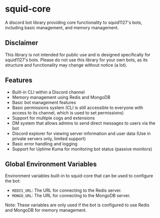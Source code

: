 # squid-core

A discord bot library providing core functionality to squid1127's bots, including basic management, and memory management.

## Disclaimer

This library is not intended for public use and is designed specifically for squid1127's bots. Please do not use this library for your own bots, as its structure and functionality may change without notice (a lot).

## Features

- Built-in CLI within a Discord channel
- Memory management using Redis and MongoDB
- Basic bot management features
- Basic permissions system (CLI is still accessible to everyone with access to its channel, which is used to set permissions)
- Support for multiple cogs and extensions
- DM system that allows admins to send direct messages to users via the bot
- Discord explorer for viewing server information and user data (Use in private servers only, limited support)
- Basic error handling and logging
- Support for Uptime Kuma for monitoring bot status (passive monitors)

## Global Environment Variables

Environment variables built-in to squid-core that can be used to configure the bot:

- `REDIS_URL`: The URL for connecting to the Redis server.
- `MONGO_URL`: The URL for connecting to the MongoDB server.

Note: These variables are only used if the bot is configured to use Redis and MongoDB for memory management.
